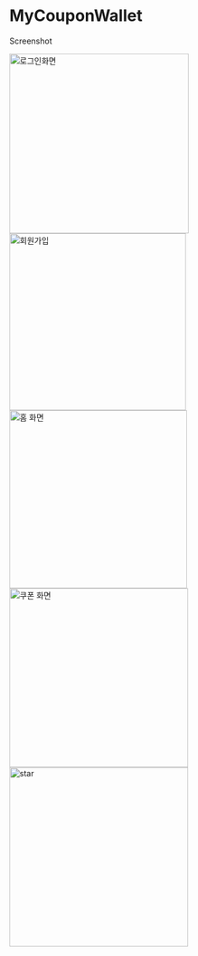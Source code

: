 # MyCouponWallet

Screenshot

<img width="317" alt="로그인화면" src="https://user-images.githubusercontent.com/12326139/83450831-f58b1480-a490-11ea-9771-be58e69dfb74.PNG"><img width="312" alt="회원가입" src="https://user-images.githubusercontent.com/12326139/83450839-f9b73200-a490-11ea-8b49-31583e353457.PNG"><img width="314" alt="홈 화면" src="https://user-images.githubusercontent.com/12326139/83450843-fcb22280-a490-11ea-8e01-2da766423622.PNG"><img width="316" alt="쿠폰 화면" src="https://user-images.githubusercontent.com/12326139/83450847-ffad1300-a490-11ea-8b11-9477d879293c.PNG"><img width="316" alt="star" src="https://user-images.githubusercontent.com/12326139/83450856-02a80380-a491-11ea-87a3-8e6bb3e4103f.PNG">
